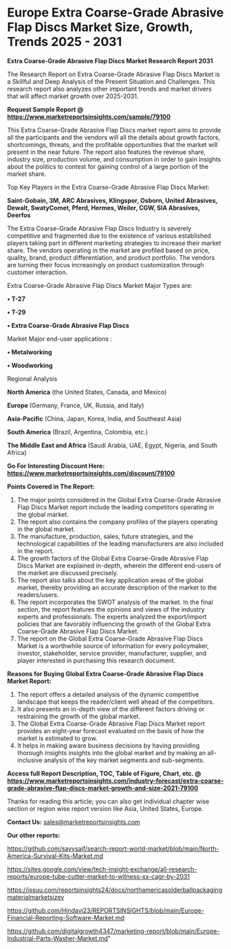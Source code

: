 # Europe Extra Coarse-Grade Abrasive Flap Discs Market Size, Growth, Trends 2025 - 2031

<strong>Extra Coarse-Grade Abrasive Flap Discs Market Research Report 2031</strong>

The Research Report on Extra Coarse-Grade Abrasive Flap Discs Market is a Skillful and Deep Analysis of the Present Situation and Challenges. This research report also analyzes other important trends and market drivers that will affect market growth over 2025-2031.

<strong>Request Sample Report @ <a href=https://www.marketreportsinsights.com/sample/79100>https://www.marketreportsinsights.com/sample/79100</a></strong>

This Extra Coarse-Grade Abrasive Flap Discs market report aims to provide all the participants and the vendors will all the details about growth factors, shortcomings, threats, and the profitable opportunities that the market will present in the near future. The report also features the revenue share, industry size, production volume, and consumption in order to gain insights about the politics to contest for gaining control of a large portion of the market share.

Top Key Players in the Extra Coarse-Grade Abrasive Flap Discs Market:

<strong>Saint-Gobain, 3M, ARC Abrasives, Klingspor, Osborn, United Abrasives, Dewalt, SwatyComet, Pferd, Hermes, Weiler, CGW, SIA Abrasives, Deerfos</strong>

The Extra Coarse-Grade Abrasive Flap Discs Industry is severely competitive and fragmented due to the existence of various established players taking part in different marketing strategies to increase their market share. The vendors operating in the market are profiled based on price, quality, brand, product differentiation, and product portfolio. The vendors are turning their focus increasingly on product customization through customer interaction.

Extra Coarse-Grade Abrasive Flap Discs Market Major Types are:

<strong>• T-27

• T-29

• Extra Coarse-Grade Abrasive Flap Discs</strong>

Market Major end-user applications :

<strong>• Metalworking

• Woodworking</strong>

Regional Analysis

</u><strong><b>North America</b></strong> (the United States, Canada, and Mexico)

<strong><b>Europe </b></strong>(Germany, France, UK, Russia, and Italy)

<strong><b>Asia-Pacific</b></strong> (China, Japan, Korea, India, and Southeast Asia)

<strong><b>South America</b></strong> (Brazil, Argentina, Colombia, etc.)

<strong><b>The Middle East and Africa</b></strong> (Saudi Arabia, UAE, Egypt, Nigeria, and South Africa)

<strong>Go For Interesting Discount Here: <a href=https://www.marketreportsinsights.com/discount/79100>https://www.marketreportsinsights.com/discount/79100</a></strong>

<strong>Points Covered in The Report:</strong>
<ol>
  <li>The major points considered in the Global Extra Coarse-Grade Abrasive Flap Discs Market report include the leading competitors operating in the global market.</li>
  <li>The report also contains the company profiles of the players operating in the global market.</li>
  <li>The manufacture, production, sales, future strategies, and the technological capabilities of the leading manufacturers are also included in the report.</li>
  <li>The growth factors of the Global Extra Coarse-Grade Abrasive Flap Discs Market are explained in-depth, wherein the different end-users of the market are discussed precisely.</li>
  <li>The report also talks about the key application areas of the global market, thereby providing an accurate description of the market to the readers/users.</li>
  <li>The report incorporates the SWOT analysis of the market. In the final section, the report features the opinions and views of the industry experts and professionals. The experts analyzed the export/import policies that are favorably influencing the growth of the Global Extra Coarse-Grade Abrasive Flap Discs Market.</li>
  <li>The report on the Global Extra Coarse-Grade Abrasive Flap Discs Market is a worthwhile source of information for every policymaker, investor, stakeholder, service provider, manufacturer, supplier, and player interested in purchasing this research document.</li>
</ol>
<strong>Reasons for Buying Global Extra Coarse-Grade Abrasive Flap Discs Market Report:</strong>

<ol>
  <li>The report offers a detailed analysis of the dynamic competitive landscape that keeps the reader/client well ahead of the competitors.</li>
  <li>It also presents an in-depth view of the different factors driving or restraining the growth of the global market.</li>
  <li>The Global Extra Coarse-Grade Abrasive Flap Discs Market report provides an eight-year forecast evaluated on the basis of how the market is estimated to grow.</li>
  <li>It helps in making aware business decisions by having providing thorough insights insights into the global market and by making an all-inclusive analysis of the key market segments and sub-segments.</li>
</ol>
<strong>Access full Report Description, TOC, Table of Figure, Chart, etc. @ <a href=https://www.marketreportsinsights.com/industry-forecast/extra-coarse-grade-abrasive-flap-discs-market-growth-and-size-2021-79100>https://www.marketreportsinsights.com/industry-forecast/extra-coarse-grade-abrasive-flap-discs-market-growth-and-size-2021-79100</a></strong>


Thanks for reading this article; you can also get individual chapter wise section or region wise report version like Asia, United States, Europe.

<strong>Contact Us:</strong>
sales@marketreportsinsights.com

<strong>Our other reports:</strong>

<a href=https://github.com/sayysaif/search-report-world-market/blob/main/North-America-Survival-Kits-Market.md>https://github.com/sayysaif/search-report-world-market/blob/main/North-America-Survival-Kits-Market.md</a>

<a href=https://sites.google.com/view/tech-insight-exchange/all-research-reports/europe-tube-cutter-market-to-witness-xx-cagr-by-2031>https://sites.google.com/view/tech-insight-exchange/all-research-reports/europe-tube-cutter-market-to-witness-xx-cagr-by-2031</a>

<a href=https://issuu.com/reportsinsights24/docs/northamericasolderballpackagingmaterialmarketsizev>https://issuu.com/reportsinsights24/docs/northamericasolderballpackagingmaterialmarketsizev</a>

<a href=https://github.com/Hindavi23/REPORTSINSIGHTS/blob/main/Europe-Financial-Reporting-Software-Market.md>https://github.com/Hindavi23/REPORTSINSIGHTS/blob/main/Europe-Financial-Reporting-Software-Market.md</a>

<a href=https://github.com/digitalgrowth4347/marketing-report/blob/main/Europe-Industrial-Parts-Washer-Market.md>https://github.com/digitalgrowth4347/marketing-report/blob/main/Europe-Industrial-Parts-Washer-Market.md</a>"
